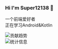 ### Hi I'm Super12138 👋

一个前端爱好者<br>
正在学习Android&Kotlin

<picture>
  <source media="(prefers-color-scheme: dark)" srcset="https://ghproxy.com/raw.githubusercontent.com/Super12138/Super12138/output/github-contribution-grid-snake-dark.svg" />
  <source media="(prefers-color-scheme: light)" srcset="https://ghproxy.com/raw.githubusercontent.com/Super12138/Super12138/output/github-contribution-grid-snake.svg" />
  <img alt="贡献趋势" src="https://ghproxy.com/raw.githubusercontent.com/Super12138/Super12138/output/github-contribution-grid-snake.svg" />
</picture>

<br>

<picture>
  <source media="(prefers-color-scheme: dark)" srcset="https://github-readme-stats.vercel.app/api?username=Super12138&theme=github_dark&show_icons=true&hide_title=true&include_all_commits=true" />
  <source media="(prefers-color-scheme: light)" srcset="https://github-readme-stats.vercel.app/api?username=Super12138&theme=default&show_icons=true&hide_title=true&include_all_commits=true" />
  <img alt="统计信息" src="https://github-readme-stats.vercel.app/api?username=Super12138&theme=default&show_icons=true&hide_title=true&include_all_commits=true" />
</picture>
